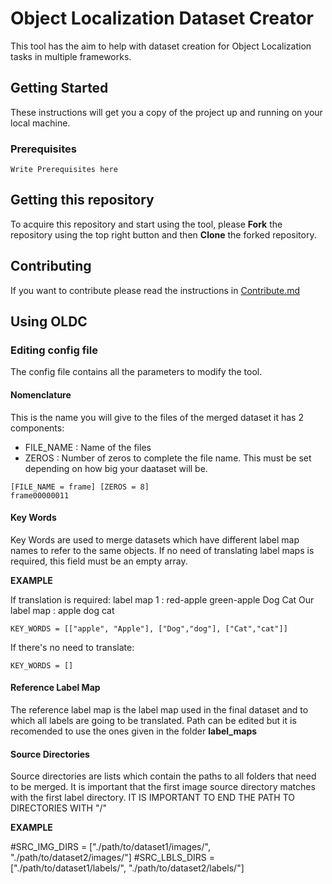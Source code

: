 # Object Localization Dataset Creator
This tool has the aim to help with dataset creation for Object Localization tasks in multiple frameworks.

## Getting Started
These instructions will get you a copy of the project up and running on your local machine.

### Prerequisites
```
Write Prerequisites here
```
## Getting this repository
To acquire this repository and start using the tool, please **Fork** the repository using the top right button and then **Clone** the forked repository.

## Contributing
If you want to contribute please read the instructions in [Contribute.md]()

## Using OLDC
### Editing config file
The config file contains all the parameters to modify the tool.
#### Nomenclature
This is the name you will give to the files of the merged dataset it has 2 components:
  - FILE_NAME : Name of the files
  - ZEROS : Number of zeros to complete the file name. This must be set depending on how big your daataset will be.
  ```
  [FILE_NAME = frame] [ZEROS = 8]
  frame00000011
  ```
#### Key Words
Key Words are used to merge datasets which have different label map names to refer to the same objects. If no need of translating label maps is required, this field must be an empty array.

**EXAMPLE**

If translation is required:
label map 1 : red-apple green-apple Dog Cat
Our label map : apple dog cat
```
KEY_WORDS = [["apple", "Apple"], ["Dog","dog"], ["Cat","cat"]]
```
If there's no need to translate:
```
KEY_WORDS = []
```

#### Reference Label Map
The reference label map is the label map used in the final dataset and to which all labels are going to be translated.
Path can be edited but it is recomended to use the ones given in the folder **label_maps**

#### Source Directories
Source directories are lists which contain the paths to all folders that need to be merged.
It is important that the first image source directory matches with the first label directory.
IT IS IMPORTANT TO END THE PATH TO DIRECTORIES WITH "/"

**EXAMPLE**

#SRC_IMG_DIRS = ["./path/to/dataset1/images/", "./path/to/dataset2/images/"]
#SRC_LBLS_DIRS = ["./path/to/dataset1/labels/", "./path/to/dataset2/labels/"]
